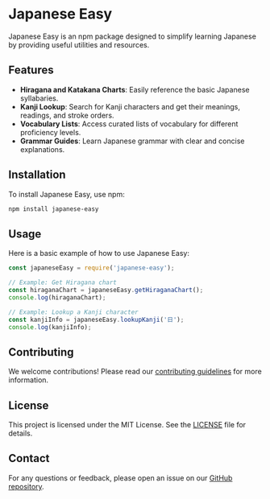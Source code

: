 # Japanese Easy

Japanese Easy is an npm package designed to simplify learning Japanese by providing useful utilities and resources.

## Features

- **Hiragana and Katakana Charts**: Easily reference the basic Japanese syllabaries.
- **Kanji Lookup**: Search for Kanji characters and get their meanings, readings, and stroke orders.
- **Vocabulary Lists**: Access curated lists of vocabulary for different proficiency levels.
- **Grammar Guides**: Learn Japanese grammar with clear and concise explanations.

## Installation

To install Japanese Easy, use npm:

```bash
npm install japanese-easy
```

## Usage

Here is a basic example of how to use Japanese Easy:

```javascript
const japaneseEasy = require('japanese-easy');

// Example: Get Hiragana chart
const hiraganaChart = japaneseEasy.getHiraganaChart();
console.log(hiraganaChart);

// Example: Lookup a Kanji character
const kanjiInfo = japaneseEasy.lookupKanji('日');
console.log(kanjiInfo);
```

## Contributing

We welcome contributions! Please read our [contributing guidelines](CONTRIBUTING.md) for more information.

## License

This project is licensed under the MIT License. See the [LICENSE](LICENSE) file for details.

## Contact

For any questions or feedback, please open an issue on our [GitHub repository](https://github.com/kurizu/japanese-easy).

